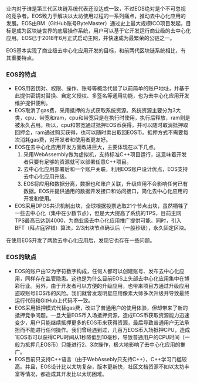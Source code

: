 业内对于谁是第三代区块链系统代表还没达成一致，不过EOS绝对是个不可忽视的竞争者。EOS致力于解决以太坊使用过程的一系列痛点，推动去中心化应用的发展。EOS由BM（GitHub账号ByteMaster）通过史上最大规模ICO项目发起，目标是成为区块链世界的底层操作系统，用户可以基于它开发运行商业级的去中心化应用。EOS已于2018年6月正式启动主网，并快速成为最繁荣的公链之一。

EOS基本实现了商业级去中心化应用开发的目标，和前两代区块链系统相比，有其重要特点。

### EOS的特点

- EOS用密钥对、权限、操作、账号等概念代替了以前简单的账户地址，并基于此提供密钥对替换、自定义授权、多签名等通用功能，也为去中心化应用开发维护提供便利。
- EOS取消了gas费，采用抵押的方式获取系统资源。系统资源主要分为3大类，cpu、带宽和ram，cpu和带宽只是在执行时使用，执行后释放，ram则是被永久占用。所以，cpu和带宽通过抵押EOS币获得，并可以随时取消抵押取回押金，ram通过购买获得，也可以随时卖出取回EOS币。抵押方式不需要每次消耗gas费，对开发者和使用者更友好。
- EOS在去中心化应用开发方面改进巨大，主要体现在以下几点。
  1. 采用WebAssembly做为虚拟机，支持标准C++项目运行，这意味着开发者只要有足够的资源就可以部署任意C++项目。
  2. 去中心化应用部署后和一个账户关联，利用EOS账户设计优点，EOS支持去中心化应用升级。
  3. EOS将应用和数据分离，数据也和账户关联，升级应用不会影响任何已有数据。EOS并提供通用的数据开发接口和访问接口，简化去中心化应用的开发和使用。
- EOS采用DPOS共识机制出块，全球根据投票选取21个节点出块，虽然牺牲了一些去中心化（集中在少数节点），但是大大提高了系统的TPS，目前主网TPS最高已达到4000，为商业级去中心化应用推广提供可能。同时，引入BFT（拜占庭容错）算法，2/3出块节点确认后（一般秒级），永久固定区块。

在使用EOS开发了两款去中心化应用后，发现它也存在一些问题。

### EOS的缺点

- EOS的账户由12为字符数字构成，任何人都可以创建账号、发布去中心化应用，同样存在监管隐患。这也是为什么目前EOS上头部去中心化应用集中在博彩行业。另外，由于开发者可以方便的升级应用，也带来项目方通过升级应用盗取账号EOS币的风险。我们就曾发现明星应用像素大师多次升级并导致最终运行代码和GitHub上代码不一致。
- EOS采用抵押模式代替gas费，改进了普通用户的使用体验，但却带来了新的抵押竞争问题。一旦大量EOS币入场抵押资源，造成EOS币获取资源能力迅速变少，用户只能继续抵押更多的EOS币来获得资源，最后导致普通用户无法承担而不能进行任何操作。我们曾经遇到过，几百万EOS币入场抵押CPU，造成1EOS币可以获得CPU时间从1秒降低到10毫秒，导致普通用户的CPU时间（一般为抵押几EOS币）只能进行2、3次操作，极大地影响了去中心化应用的推广。
- EOS目前只支持C++语言（由于WebAssebly只支持C++），C++学习门槛较高。并且，EOS设计比以太坊复杂，版本更新快，社区文档资源不如以太坊丰富等情况，都造成其开发比以太坊困难。